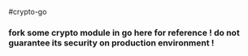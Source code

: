 #crypto-go
### fork some crypto module in go here for reference ! do not guarantee its security on production environment !

